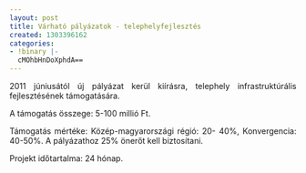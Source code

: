 ```yaml
---
layout: post
title: Várható pályázatok - telephelyfejlesztés
created: 1303396162
categories:
- !binary |-
  cMOhbHnDoXphdA==
---
```

<p style="text-align: justify;">2011 júniusától új pályázat kerül kiírásra, telephely infrastruktúrális fejlesztésének támogatására.</p><p style="text-align: justify;">A támogatás összege: 5-100 millió Ft.</p><p style="text-align: justify;">Támogatás mértéke: Közép-magyarországi régió: 20- 40%, Konvergencia: 40-50%. A pályázathoz 25% önerőt kell biztosítani.</p><p style="text-align: justify;">Projekt időtartalma: 24 hónap.</p>
